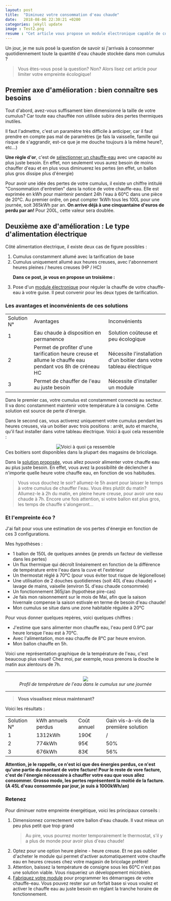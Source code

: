 ```yaml
---
layout: post
title:  "Diminuez votre consommation d'eau chaude"
date:   2018-08-06 22:30:21 +0200
categories: jekyll update
image : Test2.png
resume : "Cet article vous propose un module électronique capable de commander à distance la commande de chauffe de votre cumulus au plus juste besoin"
---
```


Un jour, je me suis posé la question de savoir si j'arrivais à consommer quotidiennement toute la quantité d'eau chaude stockée dans mon cumulus ?
<blockquote>
Vous êtes-vous posé la question? Non? Alors lisez cet article pour limiter votre empreinte écologique!
</blockquote>
<h2> Premier axe d'amélioration : bien connaître ses besoins </h2>
Tout d'abord, avez-vous suffisament bien dimensionné la taille de votre cumulus? Car toute eau chauffée non utilisée subira des pertes thermiques inutiles. 

Il faut l'admettre, c'est un paramètre très difficile à anticiper, car il faut prendre en compte pas mal de paramètres (je fais la vaisselle, famille qui risque de s'aggrandir, est-ce que je me douche toujours à la même heure?, etc...)

<strong>Une règle d'or</strong>, c'est de <a href="https://www.mychauffage.com/blog/comment-choisir-capacite-chauffe-eau">sélectionner un chauffe-eau</a> avec une capacité au plus juste besoin. 
En effet, non seulement vous aurez besoin de moins chauffer d'eau et en plus vous diminuerez les pertes (en effet, un ballon plus gros dissipe plus d'énergie)

Pour avoir une idée des pertes de votre cumulus, il existe un chiffre intitulé "Consommation d'entretien" dans la notice de votre chauffe-eau. Elle est exprimée en kWh pour maintenir pendant 24h l'eau à 60°C dans une pièce de 20°C.
Au premier ordre, on peut compter 1kWh tous les 100L pour une journée, soit 365kWh par an. <strong>On arrive déjà à une cinquantaine d'euros de perdu par an! <i class="fas fa-surprise"></i></strong>  Pour 200L, cette valeur sera doublée.

<h2> Deuxième axe d'amélioration : Le type d'alimentation électrique </h2>
Côté alimentation électrique, il existe deux cas de figure possibles : 
<ol>
<li>Cumulus constamment allumé avec la tarification de base</li>
<li>Cumulus uniquement allumé aux heures creuses, avec l'abonnement heures pleines / heures creuses (HP / HC)</li>

<strong>Dans ce post, je vous en propose un troisième <i class="fas fa-kiss-beam"></i> : </strong>
<li>Pose d'un <a href="{{ site.baseurl }}/jekyll/update/2018/08/21/fabriquer-votre-module-cumulus.html">module électronique</a> pour réguler la chauffe de votre chauffe-eau à votre guise. Il peut convenir pour les deux types de tarification.</li>
</ol>
<h3> Les avantages et inconvénients de ces solutions </h3>


<table>
<tr><td>Solution N°</td><td>Avantages</td><td>Inconvénients</td>
</tr>
<tr><td>1</td><td>Eau chaude à disposition en permanence</td><td>Solution coûteuse et peu écologique</td></tr>
<tr><td>2</td><td>Permet de profiter d'une tarification heure creuse et allume le chauffe eau pendant vos 8h de créneau HC</td><td>Nécessite l'installation d'un boitier dans votre tableau électrique</td></tr>
<tr><td>3</td><td>Permet de chauffer de l'eau au juste besoin</td><td>Nécessite d'installer un module</td></tr>
</table>

Dans le premier cas, votre cumulus est constamment connecté au secteur. Il va donc constamment maintenir votre température à la consigne. Cette solution est source de perte d'énergie.

Dans le second cas, vous activerez uniquement votre cumulus pendant les heures creuses, via un boitier avec trois positions : arrêt, auto et marche, qu'il faut installer dans votre tableau électrique. Voici à quoi cela ressemble : 
<center>
<img src="{{ "/assets/img/" | absolute_url }}graphe1.png" alt="Voici à quoi ça ressemble">
</center>
Ces boitiers sont disponibles dans la plupart des magasins de bricolage.

Dans la <a href="{{ site.baseurl }}/jekyll/update/2018/08/21/fabriquer-votre-module-cumulus.html">solution proposée</a>, vous allez pouvoir alimenter votre chauffe eau au plus juste besoin. En effet, vous avez la possibilité de déclencher à n'importe quelle heure votre chauffe eau, en fonction de vos habitudes. 
<blockquote>
Vous vous douchez le soir? allumez-le 5h avant pour laisser le temps à votre cumulus de chauffer l'eau.
Vous êtes plutôt du matin? Allumez-le à 2h du matin, en pleine heure creuse, pour avoir une eau chaude à 7h.
Encore une fois attention, si votre ballon est plus gros, les temps de chauffe s'alongeront...  
</blockquote>

<h3> Et l'empreinte éco ? </h3>

J'ai fait pour vous une estimation de vos pertes d'énergie en fonction de ces 3 configurations.

Mes hypothèses : 
- 1 ballon de 150L de quelques années (je prends un facteur de vieillesse dans les pertes)
- Un flux thermique qui décroît linéairement en fonction de la différence de température entre l'eau dans la cuve et l'extérieur
- Un thermostat réglé à 70°C (pour vous éviter tout risque de légionellose)
- Une utilisation de 2 douches quotidiennes (soit 40L d'eau chaude) + lavage de mains, vaiselle (environ 5L d'eau chaude consommée)
- Un fonctionnement 365j/an (hypothèse pire-cas)
- Je fais mon raisonnement sur le mois de Mai, afin que la saison hivernale compense la saison estivale en terme de besoin d'eau chaude!
- Mon cumulus se situe dans une zone habitable régulée à 20°C

Pour vous donner quelques repères, voici quelques chiffres : 
- J'estime que sans alimenter mon chauffe eau, l'eau perd 0.9°C par heure lorsque l'eau est à 70°C.
- Avec l'alimentation, mon eau chauffe de 8°C par heure environ.
- Mon ballon chauffe en 5h.


Voici une représentation graphique de la température de l'eau, c'est beaucoup plus visuel! 
Chez moi, par exemple, nous prenons la douche le matin aux alentours de 7h.
<hr>
<center>
<img src="{{ "/assets/img/" | absolute_url }}graphe1.png">
</center>

<center>
<i>Profil de température de l'eau dans le cumulus sur une journée</i>
</center>
<hr>
<blockquote>
<strong>Vous visualisez mieux maintenant? <i class="fas fa-smile-wink"></i></strong>
</blockquote>
Voici les résultats : 

<table>
<tr><td>Solution N°</td><td>kWh annuels perdus</td><td>Coût annuel</td><td>Gain vis-à-vis de la première solution</td>
</tr>
<tr><td>1</td><td>1312kWh</td><td>190€</td><td>/</td></tr>
<tr><td>2</td><td>774kWh</td><td>95€</td><td>50%</td></tr>
<tr><td>3</td><td>676kWh</td><td>83€</td><td>56%</td></tr>
</table>

<strong>Attention, je le rappelle, ce n'est ici que des énergies perdus, ce n'est qu'une partie du montant de votre facture! 
 </strong>
<strong>Pour le reste de vore facture, c'est de l'énergie nécessaire à chauffer votre eau que vous allez consommer.
</strong>
<strong>Grosso modo, les pertes représentent la moitié de la facture. (A 45L d'eau consommée par jour, je suis à 1000kWh/an)
</strong>



<h3>Retenez</h3>
Pour diminuer notre empreinte énergétique, voici les principaux conseils : 
<ol>
<li>
Dimensionnez correctement votre ballon d'eau chaude. Il vaut mieux un peu plus petit que trop grand 
<blockquote>
Au pire, vous pourrez monter temporairement le thermostat, s'il y a plus de monde pour avoir plus d'eau chaude!
</blockquote>
</li>
<li>
Optez pour une option heure pleine - heure creuse. Et ne pas oublier d'acheter le module qui permet d'activer automatiquement votre chauffe eau en heures creuses chez votre magasin de bricolage préféré!
</li>
<li>
Attention, baissez la température de consigne sous  les 60°C n'est pas une solution viable. Vous risqueriez un développement microbien.
</li>
<li>
<a href="{{ site.baseurl }}/jekyll/update/2018/08/21/fabriquer-votre-module-cumulus.html">Fabriquez votre module</a> pour programmer les démarrages de votre chauffe-eau. Vous pouvez rester sur un forfait base si vous voulez et activer le chauffe eau au juste besoin en réglant la tranche horaire de fonctionnement.
</li>
</ol>


